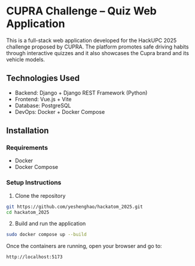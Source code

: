 # CUPRA Challenge – Quiz Web Application
This is a full-stack web application developed for the HackUPC 2025 challenge proposed by CUPRA. The platform promotes safe driving habits through interactive quizzes and it also showcases the Cupra brand and its vehicle models.

## Technologies Used
- Backend: Django + Django REST Framework (Python)
- Frontend: Vue.js + Vite
- Database: PostgreSQL
- DevOps: Docker + Docker Compose

## Installation
### Requirements
- Docker
- Docker Compose

### Setup Instructions
1. Clone the repository
```bash
git https://github.com/yeshenghao/hackatom_2025.git
cd hackatom_2025
```

2. Build and run the application
```bash 
sudo docker compose up --build
```
Once the containers are running, open your browser and go to:
```bash
http://localhost:5173
```

